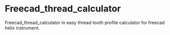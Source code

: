 # Freecad_thread_calculator
Freecad_thread_calculator in easy thread tooth profile calculator for freecad helix instrument.
